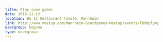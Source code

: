 ```yaml
---
title: Play some games
date: 2016-11-13
location: B6 12 Restaurant Tomate, Mannheim
link: http://www.meetup.com/Mannheim-Boardgames-Meetup/events/lbdmplyvpbrb/
usergroup: bogama
type: usergroup
---
```

